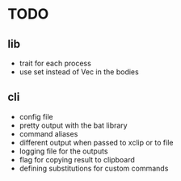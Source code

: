 # TODO
## lib
- trait for each process
- use set instead of Vec in the bodies

## cli
- config file
- pretty output with the bat library
- command aliases
- different output when passed to xclip or to file
- logging file for the outputs
- flag for copying result to clipboard
- defining substitutions for custom commands
